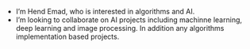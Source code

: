 - I’m Hend Emad, who is interested in algorithms and AI.
- I’m looking to collaborate on AI projects including machinne learning, deep learning and image processing. In addition any algorithms implementation based projects.

<!--- 📫 How to reach me:

     Email: hendemadsaber@gmail.com
     LinkedIn: https://www.linkedin.com/in/hend-emad
--->
<!---
HendEmad/HendEmad is a ✨ special ✨ repository because its `README.md` (this file) appears on your GitHub profile.
You can click the Preview link to take a look at your changes.
--->
